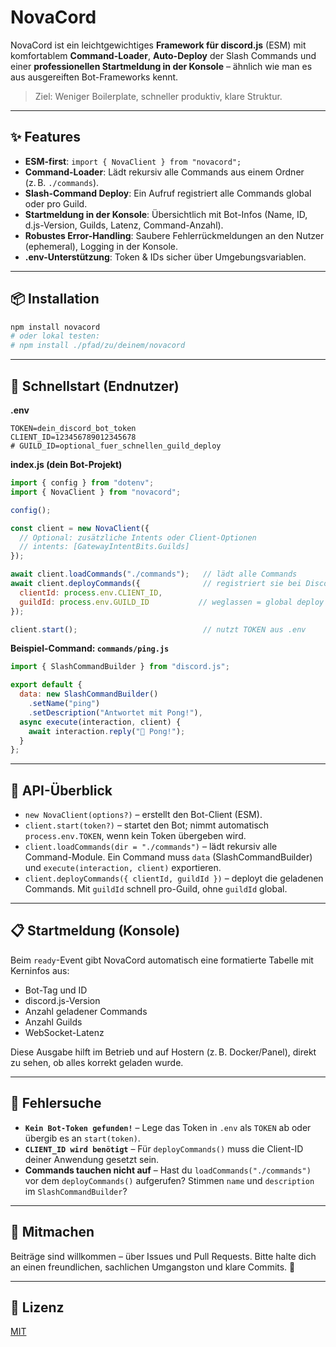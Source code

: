 # NovaCord

NovaCord ist ein leichtgewichtiges **Framework für discord.js** (ESM) mit
komfortablem **Command-Loader**, **Auto-Deploy** der Slash Commands und einer
**professionellen Startmeldung in der Konsole** – ähnlich wie man es aus
ausgereiften Bot-Frameworks kennt.

> Ziel: Weniger Boilerplate, schneller produktiv, klare Struktur.

---

## ✨ Features

- **ESM-first**: `import { NovaClient } from "novacord";`
- **Command-Loader**: Lädt rekursiv alle Commands aus einem Ordner (z. B. `./commands`).
- **Slash-Command Deploy**: Ein Aufruf registriert alle Commands global oder pro Guild.
- **Startmeldung in der Konsole**: Übersichtlich mit Bot-Infos (Name, ID, d.js-Version, Guilds, Latenz, Command-Anzahl).
- **Robustes Error-Handling**: Saubere Fehlerrückmeldungen an den Nutzer (ephemeral), Logging in der Konsole.
- **.env-Unterstützung**: Token & IDs sicher über Umgebungsvariablen.

---

## 📦 Installation

```bash
npm install novacord
# oder lokal testen:
# npm install ./pfad/zu/deinem/novacord
```

---

## 🚀 Schnellstart (Endnutzer)

**.env**
```env
TOKEN=dein_discord_bot_token
CLIENT_ID=123456789012345678
# GUILD_ID=optional_fuer_schnellen_guild_deploy
```

**index.js (dein Bot-Projekt)**
```js
import { config } from "dotenv";
import { NovaClient } from "novacord";

config();

const client = new NovaClient({
  // Optional: zusätzliche Intents oder Client-Optionen
  // intents: [GatewayIntentBits.Guilds]
});

await client.loadCommands("./commands");   // lädt alle Commands
await client.deployCommands({              // registriert sie bei Discord
  clientId: process.env.CLIENT_ID,
  guildId: process.env.GUILD_ID           // weglassen = global deploy
});

client.start();                            // nutzt TOKEN aus .env
```

**Beispiel-Command: `commands/ping.js`**
```js
import { SlashCommandBuilder } from "discord.js";

export default {
  data: new SlashCommandBuilder()
    .setName("ping")
    .setDescription("Antwortet mit Pong!"),
  async execute(interaction, client) {
    await interaction.reply("🏓 Pong!");
  }
};
```

---

## 🔧 API-Überblick

- `new NovaClient(options?)` – erstellt den Bot-Client (ESM).
- `client.start(token?)` – startet den Bot; nimmt automatisch `process.env.TOKEN`, wenn kein Token übergeben wird.
- `client.loadCommands(dir = "./commands")` – lädt rekursiv alle Command-Module. Ein Command muss `data` (SlashCommandBuilder) und `execute(interaction, client)` exportieren.
- `client.deployCommands({ clientId, guildId })` – deployt die geladenen Commands. Mit `guildId` schnell pro-Guild, ohne `guildId` global.

---

## 📋 Startmeldung (Konsole)

Beim `ready`-Event gibt NovaCord automatisch eine formatierte Tabelle mit Kerninfos aus:
- Bot-Tag und ID
- discord.js-Version
- Anzahl geladener Commands
- Anzahl Guilds
- WebSocket-Latenz

Diese Ausgabe hilft im Betrieb und auf Hostern (z. B. Docker/Panel), direkt zu sehen, ob alles korrekt geladen wurde.

---

## 🧰 Fehlersuche

- **`Kein Bot-Token gefunden!`** – Lege das Token in `.env` als `TOKEN` ab oder übergib es an `start(token)`.
- **`CLIENT_ID wird benötigt`** – Für `deployCommands()` muss die Client-ID deiner Anwendung gesetzt sein.
- **Commands tauchen nicht auf** – Hast du `loadCommands("./commands")` vor dem `deployCommands()` aufgerufen? Stimmen `name` und `description` im `SlashCommandBuilder`?

---

## 🤝 Mitmachen

Beiträge sind willkommen – über Issues und Pull Requests. Bitte halte dich an einen freundlichen, sachlichen Umgangston und klare Commits. 🙂

---

## 📄 Lizenz

[MIT](./LICENSE)
